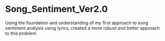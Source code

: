 # Song_Sentiment_Ver2.0
Using the foundation and understanding of my first approach to song sentiment analysis using lyrics, created a more robust and better approach to this problem.
